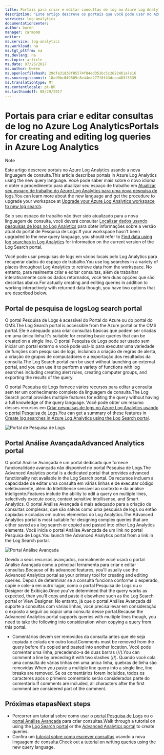 ```yaml
---
title: Portais para criar e editar consultas de log no Azure Log Analytics | Microsoft Docs
description: "Este artigo descreve os portais que você pode usar no Azure Log Analytics para criar e editar pesquisas de logs."
services: log-analytics
documentationcenter: 
author: bwren
manager: carmonm
editor: 
ms.service: log-analytics
ms.workload: na
ms.tgt_pltfrm: na
ms.devlang: na
ms.topic: article
ms.date: 07/25/2017
ms.author: bwren
ms.openlocfilehash: 29dfa31d38f85574f84ed351bc5c26224b1a7e16
ms.sourcegitcommit: 18ad9bc049589c8e44ed277f8f43dcaa483f3339
ms.translationtype: MT
ms.contentlocale: pt-BR
ms.lasthandoff: 08/29/2017
---
```

# <a name="portals-for-creating-and-editing-log-queries-in-azure-log-analytics"></a><span data-ttu-id="a3ee7-103">Portais para criar e editar consultas de log no Azure Log Analytics</span><span class="sxs-lookup"><span data-stu-id="a3ee7-103">Portals for creating and editing log queries in Azure Log Analytics</span></span>

> [!NOTE]
> <span data-ttu-id="a3ee7-104">Este artigo descreve portais no Azure Log Analytics usando a nova linguagem de consulta.</span><span class="sxs-lookup"><span data-stu-id="a3ee7-104">This article describes portals in Azure Log Analytics using the new query language.</span></span>  <span data-ttu-id="a3ee7-105">Você pode saber mais sobre o novo idioma e obter o procedimento para atualizar seu espaço de trabalho em [Atualizar seu espaço de trabalho do Azure Log Analytics para uma nova pesquisa de logs](log-analytics-log-search-upgrade.md).</span><span class="sxs-lookup"><span data-stu-id="a3ee7-105">You can learn more about the new language and get the procedure to upgrade your workspace at [Upgrade your Azure Log Analytics workspace to new log search](log-analytics-log-search-upgrade.md).</span></span>  
>
> <span data-ttu-id="a3ee7-106">Se o seu espaço de trabalho não tiver sido atualizado para a nova linguagem de consulta, você deverá consultar [Localizar dados usando pesquisas de logs no Log Analytics](log-analytics-log-searches.md) para obter informações sobre a versão atual do portal de Pesquisa de Logs.</span><span class="sxs-lookup"><span data-stu-id="a3ee7-106">If your workspace hasn't been upgraded to the new query language, you should refer to [Find data using log searches in Log Analytics](log-analytics-log-searches.md) for information on the current version of the Log Search portal.</span></span>

<span data-ttu-id="a3ee7-107">Você pode usar pesquisas de logs em vários locais pelo Log Analytics para recuperar dados do espaço de trabalho.</span><span class="sxs-lookup"><span data-stu-id="a3ee7-107">You use log searches in a variety of places throughout Log Analytics to retrieve data from the workspace.</span></span>  <span data-ttu-id="a3ee7-108">No entanto, para realmente criar e editar consultas, além de trabalhar interativamente com os dados retornados, você tem duas opções que são descritas abaixo.</span><span class="sxs-lookup"><span data-stu-id="a3ee7-108">For actually creating and editing queries in addition to working interactively with returned data though, you have two options that are described below.</span></span>  

## <a name="log-search-portal"></a><span data-ttu-id="a3ee7-109">Portal de pesquisa de logs</span><span class="sxs-lookup"><span data-stu-id="a3ee7-109">Log search portal</span></span>
<span data-ttu-id="a3ee7-110">O portal Pesquisa de Logs é acessível do Portal do Azure ou do portal do OMS.</span><span class="sxs-lookup"><span data-stu-id="a3ee7-110">The Log Search portal is accessible from the Azure portal or the OMS portal.</span></span>  <span data-ttu-id="a3ee7-111">Ele é adequado para criar consultas básicas que podem ser criadas em uma única linha.</span><span class="sxs-lookup"><span data-stu-id="a3ee7-111">It's suitable for creating basic queries that can be created on a single line.</span></span>  <span data-ttu-id="a3ee7-112">O portal Pesquisa de Logs pode ser usado sem iniciar um portal externo e você pode usá-lo para executar uma variedade de funções com pesquisas de logs, incluindo a criação de regras de alerta, a criação de grupos de computadores e a exportação dos resultados da consulta.</span><span class="sxs-lookup"><span data-stu-id="a3ee7-112">The Log Search portal can be used without launching an external portal, and you can use it to perform a variety of functions with log searches including creating alert rules, creating computer groups, and exporting the results of the query.</span></span>  

<span data-ttu-id="a3ee7-113">O portal Pesquisa de Logs fornece vários recursos para editar a consulta sem ter um conhecimento completo da linguagem de consulta.</span><span class="sxs-lookup"><span data-stu-id="a3ee7-113">The Log Search portal provides multiple features for editing the query without having a full knowledge of the query language.</span></span>  <span data-ttu-id="a3ee7-114">Você pode obter um resumo desses recursos em [Criar pesquisas de logs no Azure Log Analytics usando o portal Pesquisa de Logs](log-analytics-log-search-log-search-portal.md).</span><span class="sxs-lookup"><span data-stu-id="a3ee7-114">You can get a summary of these features in [Create log searches in Azure Log Analytics using the Log Search portal](log-analytics-log-search-log-search-portal.md).</span></span>


![Portal de Pesquisa de Logs](media/log-analytics-log-search-portals/log-search-portal.png)

## <a name="advanced-analytics-portal"></a><span data-ttu-id="a3ee7-116">Portal Análise Avançada</span><span class="sxs-lookup"><span data-stu-id="a3ee7-116">Advanced Analytics portal</span></span>
<span data-ttu-id="a3ee7-117">O portal Análise Avançada é um portal dedicado que fornece funcionalidade avançada não disponível no portal Pesquisa de Logs.</span><span class="sxs-lookup"><span data-stu-id="a3ee7-117">The Advanced Analytics portal is a dedicated portal that provides advanced functionality not available in the Log Search portal.</span></span>  <span data-ttu-id="a3ee7-118">Os recursos incluem a capacidade de editar uma consulta em várias linhas e de executar código seletivamente, além do IntelliSense sensível ao contexto e da análise inteligente.</span><span class="sxs-lookup"><span data-stu-id="a3ee7-118">Features include the ability to edit a query on multiple lines, selectively execute code, context sensitive Intellisense, and Smart Analytics.</span></span>  <span data-ttu-id="a3ee7-119">O portal Análise Avançada é mais adequado para a criação de consultas complexas, que são salvas como uma pesquisa de logs ou então copiadas e coladas em outros elementos do Log Analytics.</span><span class="sxs-lookup"><span data-stu-id="a3ee7-119">The Advanced Analytics portal is most suitable for designing complex queries that are either saved as a log search or copied and pasted into other Log Analytics elements.</span></span>  <span data-ttu-id="a3ee7-120">Você inicia o portal Análise Avançada de um link no portal Pesquisa de Logs.</span><span class="sxs-lookup"><span data-stu-id="a3ee7-120">You launch the Advanced Analytics portal from a link in the Log Search portal.</span></span>

![Portal Análise Avançada](media/log-analytics-log-search-portals/advanced-analytics-portal.png)


<span data-ttu-id="a3ee7-122">Devido a seus recursos avançados, normalmente você usará o portal Análise Avançada como a principal ferramenta para criar e editar consultas.</span><span class="sxs-lookup"><span data-stu-id="a3ee7-122">Because of its advanced features, you'll usually use the Advanced Analytics portal as your primary tool for creating and editing queries.</span></span>  <span data-ttu-id="a3ee7-123">Depois de determinar se a consulta funciona conforme o esperado, copie e cole-a em outro lugar, como o portal Pesquisa de Logs ou o Designer de Exibição.</span><span class="sxs-lookup"><span data-stu-id="a3ee7-123">Once you've determined that the query works as expected, then you'll copy and paste it elsewhere such as the Log Search portal or View Designer.</span></span>  <span data-ttu-id="a3ee7-124">No entanto, já que o portal Análise Avançada dá suporte a consultas com várias linhas, você precisa levar em consideração o exposto a seguir ao copiar uma consulta desse portal.</span><span class="sxs-lookup"><span data-stu-id="a3ee7-124">Because the Advanced Analytics portal supports queries with multiple lines though, you need to take the following into consideration when copying a query from this portal.</span></span>

- <span data-ttu-id="a3ee7-125">Comentários devem ser removidos da consulta antes que ele seja copiada e colada em outro local.</span><span class="sxs-lookup"><span data-stu-id="a3ee7-125">Comments must be removed from the query before it's copied and pasted into another location.</span></span>  <span data-ttu-id="a3ee7-126">Você pode comentar uma linha, precedendo-a de duas barras (//).</span><span class="sxs-lookup"><span data-stu-id="a3ee7-126">You can comment a line by preceding it with two slashes (//).</span></span>  <span data-ttu-id="a3ee7-127">Quando você cola uma consulta de várias linhas em uma única linha, quebras de linha são removidas.</span><span class="sxs-lookup"><span data-stu-id="a3ee7-127">When you paste a multiple line query into a single line, line breaks are removed.</span></span>  <span data-ttu-id="a3ee7-128">Se os comentários forem incluídos, todos os caracteres após o primeiro comentário serão considerados parte do comentário.</span><span class="sxs-lookup"><span data-stu-id="a3ee7-128">If comments are included, all characters after the first comment are considered part of the comment.</span></span>


## <a name="next-steps"></a><span data-ttu-id="a3ee7-129">Próximas etapas</span><span class="sxs-lookup"><span data-stu-id="a3ee7-129">Next steps</span></span>

- <span data-ttu-id="a3ee7-130">Percorrer um tutorial sobre como usar o [portal Pesquisa de Logs](log-analytics-log-search-log-search-portal.md) ou o [portal Análise Avançada](https://go.microsoft.com/fwlink/?linkid=856587) para criar consultas.</span><span class="sxs-lookup"><span data-stu-id="a3ee7-130">Walk through a tutorial on using the [Log Search portal](log-analytics-log-search-log-search-portal.md) or the [Advanced Analytics portal](https://go.microsoft.com/fwlink/?linkid=856587) to create queries.</span></span>
- <span data-ttu-id="a3ee7-131">Confira um [tutorial sobre como escrever consultas](https://go.microsoft.com/fwlink/?linkid=856078) usando a nova linguagem de consulta.</span><span class="sxs-lookup"><span data-stu-id="a3ee7-131">Check out a [tutorial on writing queries](https://go.microsoft.com/fwlink/?linkid=856078) using the new query language.</span></span>
